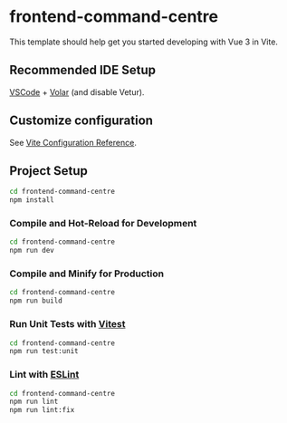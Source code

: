 # frontend-command-centre

This template should help get you started developing with Vue 3 in Vite.

## Recommended IDE Setup

[VSCode](https://code.visualstudio.com/) + [Volar](https://marketplace.visualstudio.com/items?itemName=Vue.volar) (and disable Vetur).

## Customize configuration

See [Vite Configuration Reference](https://vite.dev/config/).

## Project Setup

```sh
cd frontend-command-centre
npm install
```

### Compile and Hot-Reload for Development

```sh
cd frontend-command-centre
npm run dev
```

### Compile and Minify for Production

```sh
cd frontend-command-centre
npm run build
```

### Run Unit Tests with [Vitest](https://vitest.dev/)

```sh
cd frontend-command-centre
npm run test:unit
```

### Lint with [ESLint](https://eslint.org/)

```sh
cd frontend-command-centre
npm run lint
npm run lint:fix
```
